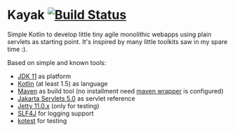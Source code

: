 Kayak [![Build Status](https://travis-ci.com/matero/kayak.svg?branch=main)](https://travis-ci.com/matero/kayak)
============================================================================================================

Simple Kotlin to develop little tiny agile monolithic webapps using plain servlets as starting point.
It's inspired by many little toolkits saw in my spare time :).

Based on simple and known tools:
* [JDK 11](https://openjdk.java.net/projects/jdk/11/) as platform
* [Kotlin](https://kotlinlang.org/) (at least 1.5) as language
* [Maven](https://maven.apache.org/) as build tool  (no installment need [maven wrapper](https://github.com/takari/maven-wrapper) is configured)
* [Jakarta Servlets 5.0](https://jakarta.ee/specifications/servlet/5.0/) as servlet reference
* [Jetty 11.0.x](https://www.eclipse.org/jetty/) (only for testing)
* [SLF4J](http://www.slf4j.org/) for logging support
* [kotest](https://github.com/kotest/kotest) for testing
